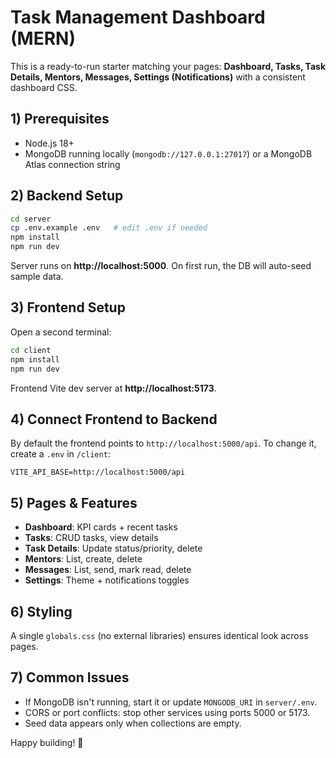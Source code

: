 
# Task Management Dashboard (MERN)

This is a ready-to-run starter matching your pages: **Dashboard, Tasks, Task Details, Mentors, Messages, Settings (Notifications)** with a consistent dashboard CSS.

## 1) Prerequisites
- Node.js 18+
- MongoDB running locally (`mongodb://127.0.0.1:27017`) or a MongoDB Atlas connection string

## 2) Backend Setup
```bash
cd server
cp .env.example .env   # edit .env if needed
npm install
npm run dev
```
Server runs on **http://localhost:5000**. On first run, the DB will auto-seed sample data.

## 3) Frontend Setup
Open a second terminal:
```bash
cd client
npm install
npm run dev
```
Frontend Vite dev server at **http://localhost:5173**.

## 4) Connect Frontend to Backend
By default the frontend points to `http://localhost:5000/api`. To change it, create a `.env` in `/client`:
```
VITE_API_BASE=http://localhost:5000/api
```

## 5) Pages & Features
- **Dashboard**: KPI cards + recent tasks
- **Tasks**: CRUD tasks, view details
- **Task Details**: Update status/priority, delete
- **Mentors**: List, create, delete
- **Messages**: List, send, mark read, delete
- **Settings**: Theme + notifications toggles

## 6) Styling
A single `globals.css` (no external libraries) ensures identical look across pages.

## 7) Common Issues
- If MongoDB isn't running, start it or update `MONGODB_URI` in `server/.env`.
- CORS or port conflicts: stop other services using ports 5000 or 5173.
- Seed data appears only when collections are empty.

Happy building! 🚀
